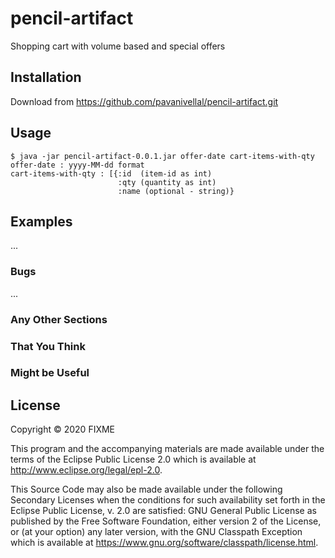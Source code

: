 # pencil-artifact

Shopping cart with volume based and special offers

## Installation

Download from https://github.com/pavanivellal/pencil-artifact.git

## Usage

    $ java -jar pencil-artifact-0.0.1.jar offer-date cart-items-with-qty
    offer-date : yyyy-MM-dd format
    cart-items-with-qty : [{:id  (item-id as int)
                            :qty (quantity as int)
                            :name (optional - string)}

## Examples

...

### Bugs

...

### Any Other Sections
### That You Think
### Might be Useful

## License

Copyright © 2020 FIXME

This program and the accompanying materials are made available under the
terms of the Eclipse Public License 2.0 which is available at
http://www.eclipse.org/legal/epl-2.0.

This Source Code may also be made available under the following Secondary
Licenses when the conditions for such availability set forth in the Eclipse
Public License, v. 2.0 are satisfied: GNU General Public License as published by
the Free Software Foundation, either version 2 of the License, or (at your
option) any later version, with the GNU Classpath Exception which is available
at https://www.gnu.org/software/classpath/license.html.
